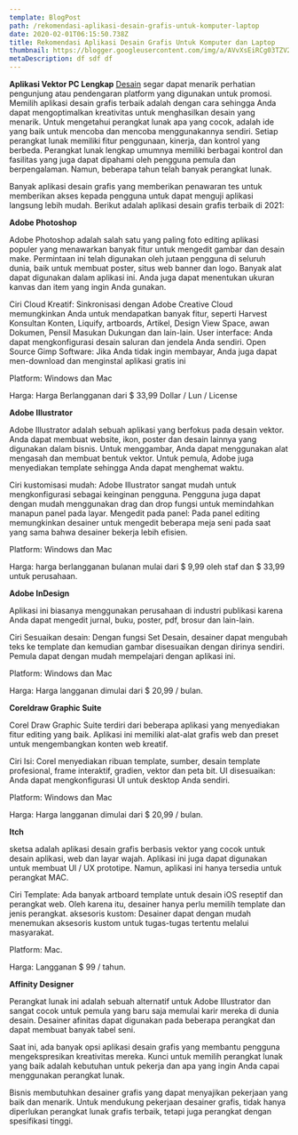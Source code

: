```yaml
---
template: BlogPost
path: /rekomendasi-aplikasi-desain-grafis-untuk-komputer-laptop
date: 2020-02-01T06:15:50.738Z
title: Rekomendasi Aplikasi Desain Grafis Untuk Komputer dan Laptop
thumbnail: https://blogger.googleusercontent.com/img/a/AVvXsEiRCg03TZV27aREKPJOH4-FB4s9PkVHjuJkvXLN3ple0T-dWKm7loEMXbyzj6pGNC3OrJ-4ATxZbvDNgcsYpF8lfLFjoyFIqnoRM0rBxpKxsLeiKfCb6VvMQIUfStRyHcqZw48-lp1qZaiayWB0Q6PvaZ1lnexoUgsjjgUXY01J9YLzIKGswvaJkyjP=s560
metaDescription: df sdf df
---
```

**Aplikasi Vektor PC Lengkap** [Desain](https://www.reboart.net) segar dapat menarik perhatian pengunjung atau pendengaran platform yang digunakan untuk promosi. Memilih aplikasi desain grafis terbaik adalah dengan cara sehingga Anda dapat mengoptimalkan kreativitas untuk menghasilkan desain yang menarik. Untuk mengetahui perangkat lunak apa yang cocok, adalah ide yang baik untuk mencoba dan mencoba menggunakannya sendiri. Setiap perangkat lunak memiliki fitur penggunaan, kinerja, dan kontrol yang berbeda. Perangkat lunak lengkap umumnya memiliki berbagai kontrol dan fasilitas yang juga dapat dipahami oleh pengguna pemula dan berpengalaman. Namun, beberapa tahun telah banyak perangkat lunak.

Banyak aplikasi desain grafis yang memberikan penawaran tes untuk memberikan akses kepada pengguna untuk dapat menguji aplikasi langsung lebih mudah. Berikut adalah aplikasi desain grafis terbaik di 2021:

**Adobe Photoshop**

Adobe Photoshop adalah salah satu yang paling foto editing aplikasi populer yang menawarkan banyak fitur untuk mengedit gambar dan desain make. Permintaan ini telah digunakan oleh jutaan pengguna di seluruh dunia, baik untuk membuat poster, situs web banner dan logo. Banyak alat dapat digunakan dalam aplikasi ini. Anda juga dapat menentukan ukuran kanvas dan item yang ingin Anda gunakan.

Ciri    Cloud Kreatif: Sinkronisasi dengan Adobe Creative Cloud memungkinkan Anda untuk mendapatkan banyak fitur, seperti Harvest Konsultan Konten, Liquify, artboards, Artikel, Design View Space, awan Dokumen, Pensil Masukan Dukungan dan lain-lain.
    User interface: Anda dapat mengkonfigurasi desain saluran dan jendela Anda sendiri.
    Open Source Gimp Software: Jika Anda tidak ingin membayar, Anda juga dapat men-download dan menginstal aplikasi gratis ini

Platform: Windows dan Mac

Harga: Harga Berlangganan dari $ 33,99 Dollar / Lun / License

**Adobe Illustrator**

Adobe Illustrator adalah sebuah aplikasi yang berfokus pada desain vektor. Anda dapat membuat website, ikon, poster dan desain lainnya yang digunakan dalam bisnis. Untuk menggambar, Anda dapat menggunakan alat mengasah dan membuat bentuk vektor. Untuk pemula, Adobe juga menyediakan template sehingga Anda dapat menghemat waktu.

Ciri    kustomisasi mudah: Adobe Illustrator sangat mudah untuk mengkonfigurasi sebagai keinginan pengguna. Pengguna juga dapat dengan mudah menggunakan drag dan drop fungsi untuk memindahkan manapun panel pada layar.
    Mengedit pada panel: Pada panel editing memungkinkan desainer untuk mengedit beberapa meja seni pada saat yang sama bahwa desainer bekerja lebih efisien.

Platform: Windows dan Mac

Harga: harga berlangganan bulanan mulai dari $ 9,99 oleh staf dan $ 33,99 untuk perusahaan.

**Adobe InDesign**

Aplikasi ini biasanya menggunakan perusahaan di industri publikasi karena Anda dapat mengedit jurnal, buku, poster, pdf, brosur dan lain-lain.

 Ciri    Sesuaikan desain: Dengan fungsi Set Desain, desainer dapat mengubah teks ke template dan kemudian gambar disesuaikan dengan dirinya sendiri. Pemula dapat dengan mudah mempelajari dengan aplikasi ini.

Platform: Windows dan Mac

Harga: Harga langganan dimulai dari $ 20,99 / bulan.

**Coreldraw Graphic Suite**

Corel Draw Graphic Suite terdiri dari beberapa aplikasi yang menyediakan fitur editing yang baik. Aplikasi ini memiliki alat-alat grafis web dan preset untuk mengembangkan konten web kreatif.

Ciri    Isi: Corel menyediakan ribuan template, sumber, desain template profesional, frame interaktif, gradien, vektor dan peta bit.
    UI disesuaikan: Anda dapat mengkonfigurasi UI untuk desktop Anda sendiri.

Platform: Windows dan Mac

Harga: Harga langganan dimulai dari $ 20,99 / bulan.

**Itch**

sketsa adalah aplikasi desain grafis berbasis vektor yang cocok untuk desain aplikasi, web dan layar wajah. Aplikasi ini juga dapat digunakan untuk membuat UI / UX prototipe. Namun, aplikasi ini hanya tersedia untuk perangkat MAC.

Ciri    Template: Ada banyak artboard template untuk desain iOS reseptif dan perangkat web. Oleh karena itu, desainer hanya perlu memilih template dan jenis perangkat.
    aksesoris kustom: Desainer dapat dengan mudah menemukan aksesoris kustom untuk tugas-tugas tertentu melalui masyarakat.

Platform: Mac.

Harga: Langganan $ 99 / tahun.

**Affinity Designer**

Perangkat lunak ini adalah sebuah alternatif untuk Adobe Illustrator dan sangat cocok untuk pemula yang baru saja memulai karir mereka di dunia desain. Desainer afinitas dapat digunakan pada beberapa perangkat dan dapat membuat banyak tabel seni.

Saat ini, ada banyak opsi aplikasi desain grafis yang membantu pengguna mengekspresikan kreativitas mereka. Kunci untuk memilih perangkat lunak yang baik adalah kebutuhan untuk pekerja dan apa yang ingin Anda capai menggunakan perangkat lunak.

Bisnis membutuhkan desainer grafis yang dapat menyajikan pekerjaan yang baik dan menarik. Untuk mendukung pekerjaan desainer grafis, tidak hanya diperlukan perangkat lunak grafis terbaik, tetapi juga perangkat dengan spesifikasi tinggi. 
